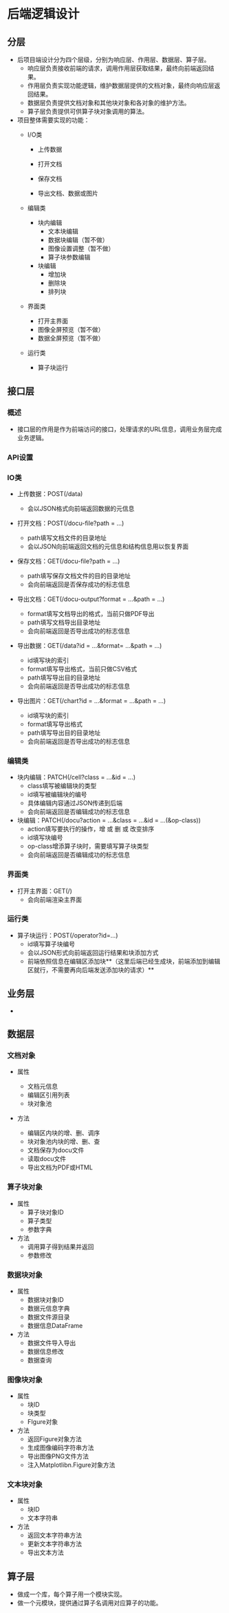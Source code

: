 # 后端逻辑设计

## 分层

- 后项目端设计分为四个层级，分别为响应层、作用层、数据层、算子层。
  - 响应层负责接收前端的请求，调用作用层获取结果，最终向前端返回结果。
  - 作用层负责实现功能逻辑，维护数据层提供的文档对象，最终向响应层返回结果。
  - 数据层负责提供文档对象和其他块对象和各对象的维护方法。
  - 算子层负责提供可供算子块对象调用的算法。
- 项目整体需要实现的功能：
  - I/O类
    - 上传数据

    - 打开文档
  
    - 保存文档
  
    - 导出文档、数据或图片
  
  - 编辑类
    - 块内编辑
      - 文本块编辑
      - 数据块编辑（暂不做）
      - 图像设置调整（暂不做）
      - 算子块参数编辑
    - 块编辑
      - 增加块
      - 删除块
      - 排列块
  
  - 界面类
    - 打开主界面
    - 图像全屏预览（暂不做）
    - 数据全屏预览（暂不做）
  
  - 运行类
    - 算子块运行
  

## 接口层

### 概述

- 接口层的作用是作为前端访问的接口，处理请求的URL信息，调用业务层完成业务逻辑。

### API设置

### IO类

- 上传数据：POST(/data)
  - 会以JSON格式向前端返回数据的元信息

- 打开文档：POST(/docu-file?path = ...)
  - path填写文档文件的目录地址
  - 会以JSON向前端返回文档的元信息和结构信息用以恢复界面

- 保存文档：GET(/docu-file?path = ...)
  - path填写保存文档文件的目的目录地址
  - 会向前端返回是否保存成功的标志信息

- 导出文档：GET(/docu-output?format = ...&path = ...)
  - format填写文档导出的格式，当前只做PDF导出
  - path填写文档导出目录地址
  - 会向前端返回是否导出成功的标志信息

- 导出数据：GET(/data?id = ...&format= ...&path = ...)
  - id填写块的索引
  - format填写导出格式，当前只做CSV格式
  - path填写导出目的目录地址
  - 会向前端返回是否导出成功的标志信息

- 导出图片：GET(/chart?id = ...&format = ...&path = ...)
  - id填写块的索引
  - format填写导出格式
  - path填写导出目的目录地址
  - 会向前端返回是否导出成功的标志信息


### 编辑类

- 块内编辑：PATCH(/cell?class = ...&id = ...)
  - class填写被编辑块的类型
  - id填写被编辑块的编号
  - 具体编辑内容通过JSON传递到后端
  - 会向前端返回是否编辑成功的标志信息
- 块编辑：PATCH(/docu?action = ...&class = ...&id = ...(&op-class))
  - action填写要执行的操作，增 或 删 或 改变排序
  - id填写块编号
  - op-class增添算子块时，需要填写算子块类型
  - 会向前端返回是否编辑成功的标志信息

### 界面类

- 打开主界面：GET(/)
  - 会向前端渲染主界面


### 运行类

- 算子块运行：POST(/operator?id=...)
  - id填写算子块编号
  - 会以JSON形式向前端返回运行结果和块添加方式
  - 前端依照信息在编辑区添加块**（这里后端已经生成块，前端添加到编辑区就行，不需要再向后端发送添加块的请求）**

## 业务层

- 

## 数据层

### 文档对象

- 属性
  - 文档元信息
  - 编辑区引用列表
  - 块对象池

- 方法
  - 编辑区内块的增、删、调序
  - 块对象池内块的增、删、查
  - 文档保存为docu文件
  - 读取docu文件
  - 导出文档为PDF或HTML

### 算子块对象

- 属性
  - 算子块对象ID
  - 算子类型
  - 参数字典
- 方法
  - 调用算子得到结果并返回
  - 参数修改

### 数据块对象

- 属性
  - 数据块对象ID
  - 数据元信息字典
  - 数据文件源目录
  - 数据信息DataFrame
- 方法
  - 数据文件导入导出
  - 数据信息修改
  - 数据查询

### 图像块对象

- 属性
  - 块ID
  - 块类型
  - FIgure对象
- 方法
  - 返回Figure对象方法
  - 生成图像编码字符串方法
  - 导出图像PNG文件方法
  - 注入Matplotlibn.Figure对象方法


### 文本块对象

- 属性
  - 块ID
  - 文本字符串
- 方法
  - 返回文本字符串方法
  - 更新文本字符串方法
  - 导出文本方法

## 算子层

- 做成一个库，每个算子用一个模块实现。
- 做一个元模块，提供通过算子名调用对应算子的功能。

